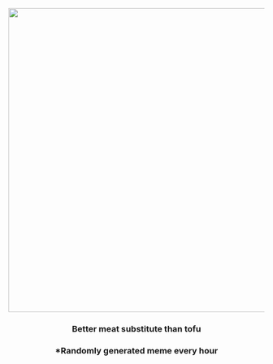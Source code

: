 <p align="center">
        <img src="https://i.redd.it/ueis6rwqc1s91.jpg" width="600" height="600">
        </p>
        <h3 align="center">Better meat substitute than tofu</h3>
        <h3 align="center">*Randomly generated meme every hour</h3>
    